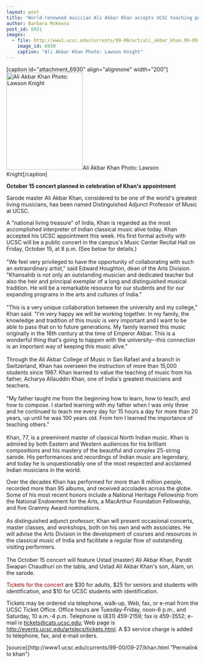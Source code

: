 ```yaml
---
layout: post
title: "World-renowned musician Ali Akbar Khan accepts UCSC teaching post"
author: Barbara McKenna
post_id: 6931
images:
  - file: http://www1.ucsc.edu/currents/99-00/art/ali_akbar_khan.99-09-27.jpg
    image_id: 6930
    caption: "Ali Akbar Khan Photo: Lawson Knight"
---
```


[caption id="attachment_6930" align="alignnone" width="200"]<a href="http://localhost/mysite/wp-content/uploads/1999/09/ali_akbar_khan.99-09-27.jpg"><img class="size-full wp-image-6930" src="http://localhost/mysite/wp-content/uploads/1999/09/ali_akbar_khan.99-09-27.jpg" alt="Ali Akbar Khan Photo: Lawson Knight" width="200" height="254" /></a>Ali Akbar Khan Photo: Lawson Knight[/caption]
<p>
  <b>October 15 concert planned in celebration of Khan's appointment</b>
</p>
<p>
  Sarode master Ali Akbar Khan, considered to be one of the world's greatest living musicians, has been named Distinguished Adjunct Professor of Music at UCSC.
</p>A "national living treasure" of India, Khan is regarded as the most accomplished interpreter of Indian classical music alive today. Khan accepted his UCSC appointment this week. His first formal activity with UCSC will be a public concert in the campus's Music Center Recital Hall on Friday, October 15, at 8 p.m. (See below for details.)<br>
<br>
"We feel very privileged to have the opportunity of collaborating with such an extraordinary artist," said Edward Houghton, dean of the Arts Division. "Khansahib is not only an outstanding musician and dedicated teacher but also the heir and principal exemplar of a long and distinguished musical tradition. He will be a remarkable resource for our students and for our expanding programs in the arts and cultures of India."<br>
<br>
"This is a very unique collaboration between the university and my college," Khan said. "I'm very happy we will be working together. In my family, the knowledge and tradition of this music is very important and I want to be able to pass that on to future generations. My family learned this music originally in the 16th century at the time of Emperor Akbar. This is a wonderful thing that's going to happen with the university--this connection is an important way of keeping this music alive."<br>
<br>
Through the Ali Akbar College of Music in San Rafael and a branch in Switzerland, Khan has overseen the instruction of more than 15,000 students since 1967. Khan learned to value the teaching of music from his father, Acharya Allauddin Khan, one of India's greatest musicians and teachers.<br>
<br>
"My father taught me from the beginning how to learn, how to teach, and how to compose. I started learning with my father when I was only three and he continued to teach me every day for 15 hours a day for more than 20 years, up until he was 100 years old. From him I learned the importance of teaching others."<br>
<br>
Khan, 77, is a preeminent master of classical North Indian music. Khan is admired by both Eastern and Western audiences for his brilliant compositions and his mastery of the beautiful and complex 25-string sarode. His performances and recordings of Indian music are legendary, and today he is unquestionably one of the most respected and acclaimed Indian musicians in the world.
<p>
  Over the decades Khan has performed for more than 8 million people, recorded more than 95 albums, and received accolades across the globe. Some of his most recent honors include a National Heritage Fellowship from the National Endowment for the Arts, a MacArthur Foundation Fellowship, and five Grammy Award nominations.<br>
  <br>
  As distinguished adjunct professor, Khan will present occasional concerts, master classes, and workshops, both on his own and with associates. He will advise the Arts Division in the development of courses and resources in the classical music of India and facilitate a regular flow of outstanding visiting performers.<br>
  <br>
  The October 15 concert will feature Ustad (master) Ali Akbar Khan, Pandit Swapan Chaudhuri on the tabla, and Ustad Ali Akbar Khan's son, Alam, on the sarode.
</p>
<p>
  <font color="#AA0000">Tickets for the concert</font> are $30 for adults, $25 for seniors and students with identification, and $10 for UCSC students with identification.
</p>
<p>
  Tickets may be ordered via telephone, walk-up, Web, fax, or e-mail from the UCSC Ticket Office. Office hours are Tuesday-Friday, noon-6 p.m., and Saturday, 10 a.m.-4 p.m. Telephone is (831) 459-2159; fax is 459-3552; e-mail is <a href="mailto:tickets@cats.ucsc.edu">tickets@cats.ucsc.edu</a>; Web page is <a href="http://events.ucsc.edu/artslecs/tickets.html">http://events.ucsc.edu/artslecs/tickets.html</a>. A $3 service charge is added to telephone, fax, and e-mail orders.
</p>
<p>

</p>
<p>
  </p>
[source](http://www1.ucsc.edu/currents/99-00/09-27/khan.html "Permalink to khan")
